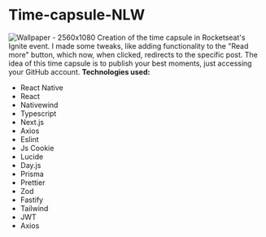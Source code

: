# Time-capsule-NLW
![Wallpaper - 2560x1080](https://github.com/JorgeCJ/Time-capsule-NLW/assets/127647774/f411e54d-3940-4532-a471-804adc57dd32)
Creation of the time capsule in Rocketseat's Ignite event. I made some tweaks, like adding functionality to the "Read more" button, which now, when clicked, redirects to the specific post. The idea of this time capsule is to publish your best moments, just accessing your GitHub account.
**Technologies used:**
- React Native
- React
- Nativewind
- Typescript
- Next.js
- Axios
- Eslint
- Js Cookie
- Lucide
- Day.js
- Prisma
- Prettier
- Zod
- Fastify
- Tailwind
- JWT
- Axios
